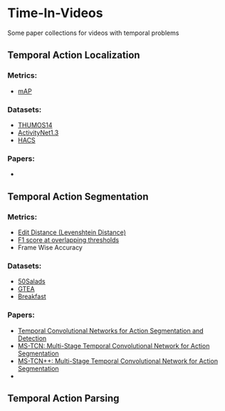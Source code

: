 # Time-In-Videos
Some paper collections for videos with temporal problems

## Temporal Action Localization

### Metrics: 
- [mAP]()

### Datasets:
- [THUMOS14]()
- [ActivityNet1.3]()
- [HACS]()

### Papers:
- 

## Temporal Action Segmentation

### Metrics: 
- [Edit Distance (Levenshtein Distance)](https://en.wikipedia.org/wiki/Levenshtein_distance)
- [F1 score at overlapping thresholds](https://arxiv.org/pdf/1611.05267.pdf)
- Frame Wise Accuracy

### Datasets:
- [50Salads]()
- [GTEA]()
- [Breakfast]()

### Papers:
- [Temporal Convolutional Networks for Action Segmentation and Detection](https://arxiv.org/pdf/1611.05267.pdf)
- [MS-TCN: Multi-Stage Temporal Convolutional Network for Action Segmentation](https://arxiv.org/pdf/1903.01945.pdf)
- [MS-TCN++: Multi-Stage Temporal Convolutional Network for Action Segmentation](https://arxiv.org/pdf/2006.09220.pdf)
- 

## Temporal Action Parsing
